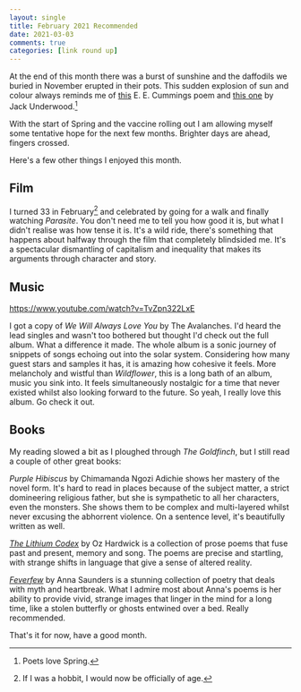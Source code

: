 ```yaml
---
layout: single
title: February 2021 Recommended
date: 2021-03-03
comments: true
categories: [link round up]
---
```


At the end of this month there was a burst of sunshine and the daffodils we buried in November erupted in their pots. This sudden explosion of sun and colour always reminds me of [this](https://poets.org/poem/spring-perhaps-hand) E. E. Cummings poem and [this one](https://poetryarchive.org/poem/spring/) by Jack Underwood.[^1]

With the start of Spring and the vaccine rolling out I am allowing myself some tentative hope for the next few months. Brighter days are ahead, fingers crossed.

Here's a few other things I enjoyed this month.

## Film

I turned 33 in February[^2] and celebrated by going for a walk and finally watching *Parasite*. You don't need me to tell you how good it is, but what I didn't realise was how tense it is.  It's a wild ride, there's something that happens about halfway through the film that completely blindsided me. It's a spectacular dismantling of capitalism and inequality that makes its arguments through character and story.

## Music

https://www.youtube.com/watch?v=TvZpn322LxE

I got a copy of *We Will Always Love You* by The Avalanches. I'd heard the lead singles and wasn't too bothered but thought I'd check out the full album. What a difference it made. The whole album is a sonic journey of snippets of songs echoing out into the solar system. Considering how many guest stars and samples it has, it is amazing how cohesive it feels. More melancholy and wistful than *Wildflower*, this is a long bath of an album, music you sink into. It feels simultaneously nostalgic for a time that never existed whilst also looking forward to the future. So yeah, I really love this album. Go check it out.

## Books

My reading slowed a bit as I ploughed through *The Goldfinch*, but I still read a couple of other great books:

*Purple Hibiscus* by Chimamanda Ngozi Adichie shows her mastery of the novel form. It's hard to read in places because of the subject matter, a strict domineering religious father, but she is sympathetic to all her characters, even the monsters. She shows them to be complex and multi-layered whilst never excusing the abhorrent violence. On a sentence level, it's beautifully written as well.

[*The Lithium Codex*](https://www.hedgehogpress.co.uk/product/lithium-codex-oz-hardwick-print/) by Oz Hardwick is a collection of prose poems that fuse past and present, memory and song. The poems are precise and startling, with strange shifts in language that give a sense of altered reality.

[*Feverfew*](https://www.indigodreams.co.uk/as-feverfew/4595124139) by Anna Saunders is a stunning collection of poetry that deals with myth and heartbreak. What I admire most about Anna's poems is her ability to provide vivid, strange images that linger in the mind for a long time, like a stolen butterfly or ghosts entwined over a bed. Really recommended.

That's it for now, have a good month.


[^1]: Poets love Spring.  
[^2]: If I was a hobbit, I would now be officially of age.
